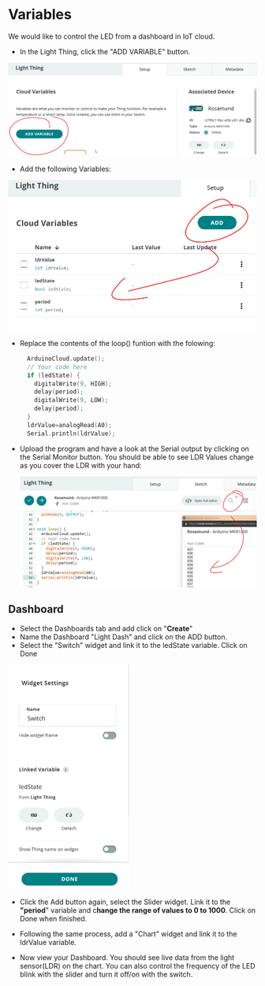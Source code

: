 # Variables

We would like to control the LED from a dashboard in IoT cloud. 

+ In the Light Thing, click the "ADD VARIABLE" button.

<img src="./img/image-20230209213542456.png" alt="image-20230209213542456" style="zoom:50%;" />

+ Add the following Variables:

![image-20230209214406049](./img/image-20230209214406049.png)

+ Replace the contents of the loop() funtion with the folowing:

  ~~~c++
    ArduinoCloud.update();
    // Your code here
    if (ledState) {
      digitalWrite(9, HIGH);
      delay(period);
      digitalWrite(9, LOW);
      delay(period);
    }
    ldrValue=analogRead(A0);
    Serial.println(ldrValue);
  ~~~

+ Upload the program and have a look at the Serial output by clicking on the Serial Monitor button. You should be able to see LDR Values change as you cover the LDR with your hand:

  <img src="./img/image-20230209215249643.png" alt="image-20230209215249643" style="zoom:50%;" />

## Dashboard

+ Select the Dashboards tab and add click on "**Create**"
+ Name the Dashboard "Light Dash" and click on the ADD button.
+ Select the "Switch" widget and link it to the ledState variable. Click on Done

<img src="./img/image-20230209215740813.png" alt="image-20230209215740813" style="zoom:50%;" />

+ Click the Add button again, select the Slider widget. Link it to the **"period**" variable and c**hange the range of values to 0 to 1000**. Click on Done when finished.

+ Following the same process, add a "Chart" widget and link it to the ldrValue variable.
+ Now view your Dashboard. You should see live data from the light sensor(LDR) on the chart. You can also control the frequency of the LED blink with the slider and turn it off/on with the switch.  
